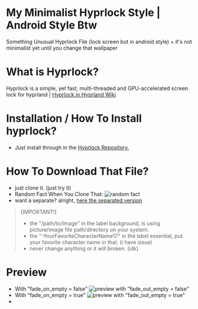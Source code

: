 # My Minimalist Hyprlock Style | Android Style Btw
Something Unusual Hyprlock File (lock screen but in android style) + it's not minimalist yet until you change that wallpaper

# What is Hyprlock?
Hyprlock is a simple, yet fast, multi-threaded and GPU-accelerated screen lock for hyprland | [Hyprlock in Hyprland Wiki](https://wiki.hyprland.org/hyprland-wiki/pages/Hypr-Ecosystem/hyprlock/)

# Installation / How To Install hyprlock?
- Just install through in the [Hyprlock Repository.](https://github.com/hyprwm/hyprlock)

# How To Download That File?
- just clone it. (just try it)
- Random Fact When You Clone That: ![random fact](https://github.com/user-attachments/assets/ada08bb0-5156-4034-877a-05feefa4d2a2)
- want a separate? alright, [here the separated version](https://github.com/wafzynothinIV/my-minimalist-hyprlock-style/releases)

> [IMPORTANT!]
> - the "/path/to/image" in the label background, is using picture/image file path/directory on your system.
> - the "-YourFavoriteCharacterName♡" in the label essential, put your favorite character name in that. (i have issue)
> - never change anything or it will broken. (idk)

# Preview
- With "fade_on_empty = false" ![preview with "fade_out_empty = false"](https://github.com/user-attachments/assets/dbcc392a-60d8-4fce-99d6-e3fd5aa0a5ec)
- With "fade_on_empty = true" ![preview with "fade_out_empty = true"](https://github.com/user-attachments/assets/98f48337-d85e-4727-9c8b-f5db760a3486)
- 
